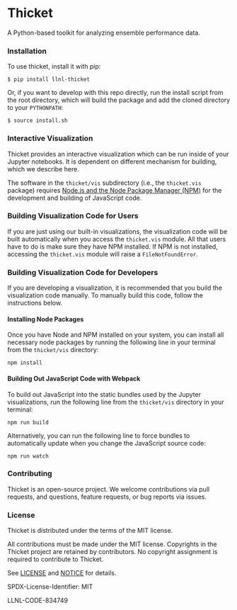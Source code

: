 # Thicket

A Python-based toolkit for analyzing ensemble performance data.

### Installation

To use thicket, install it with pip:

```
$ pip install llnl-thicket
```

Or, if you want to develop with this repo directly, run the install script from the
root directory, which will build the package and add the cloned directory to
your `PYTHONPATH`:

```
$ source install.sh
```

### Interactive Visualization

Thicket provides an interactive visualization which can be run inside of your Jupyter
notebooks. It is dependent on different mechanism for building, which we describe here.

The software in the `thicket/vis` subdirectory (i.e., the `thicket.vis` package) requires
[Node.js and the Node Package Manager (NPM)](https://nodejs.org/en/download/) for the
development and building of JavaScript code.

### Building Visualization Code for Users

If you are just using our built-in visualizations, the visualization code will be built
automatically when you access the `thicket.vis` module. All that users have to do is make
sure they have NPM installed. If NPM is not installed, accessing the `thicket.vis` module
will raise a `FileNotFoundError`.

### Building Visualization Code for Developers

If you are developing a visualization, it is recommended that you build the visualization
code manually. To manually build this code, follow the instructions below.

#### Installing Node Packages

Once you have Node and NPM installed on your system, you can install all necessary node
packages by running the following line in your terminal from the `thicket/vis` directory:

```
npm install
```

#### Building Out JavaScript Code with Webpack

To build out JavaScript into the static bundles used by the Jupyter visualizations,
run the following line from the `thicket/vis` directory in your terminal:

```
npm run build
```

Alternatively, you can run the following line to force bundles to automatically update
when you change the JavaScript source code:

```
npm run watch
```

### Contributing

Thicket is an open-source project. We welcome contributions via pull requests,
and questions, feature requests, or bug reports via issues.

### License

Thicket is distributed under the terms of the MIT license.

All contributions must be made under the MIT license. Copyrights in the
Thicket project are retained by contributors. No copyright assignment is
required to contribute to Thicket.

See [LICENSE](https://github.com/llnl/thicket/blob/develop/LICENSE) and
[NOTICE](https://github.com/llnl/thicket/blob/develop/NOTICE) for details.

SPDX-License-Identifier: MIT

LLNL-CODE-834749
